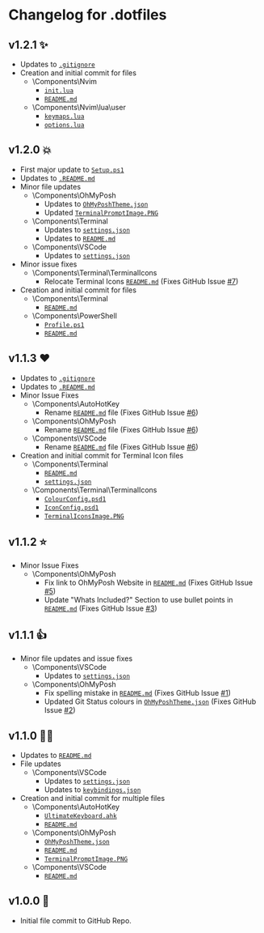 # Changelog for .dotfiles

## v1.2.1 ✨

+ Updates to [`.gitignore`](.gitignore)
+ Creation and initial commit for files
    + \Components\Nvim
        + [`init.lua`](Components/Nvim/init.lua)
        + [`README.md`](Components/Nvim/README.md)
    + \Components\Nvim\lua\user
        + [`keymaps.lua`](Components/Nvim/lua/user/keymaps.lua)
        + [`options.lua`](Components/Nvim/lua/user/options.lua)

## v1.2.0 💥

+ First major update to [`Setup.ps1`](Setup.ps1)
+ Updates to [`.README.md`](README.md)
+ Minor file updates
    + \Components\OhMyPosh
        + Updates to [`OhMyPoshTheme.json`](Components/OhMyPosh/OhMyPoshTheme.json)
        + Updated [`TerminalPromptImage.PNG`](Components/OhMyPosh/TerminalPromptImage.PNG)
    + \Components\Terminal
        + Updates to [`settings.json`](Components/Terminal/settings.json)
        + Updates to [`README.md`](Components/Terminal/README.md)
    + \Components\VSCode
        + Updates to [`settings.json`](Components/VSCode/settings.json)
+ Minor issue fixes
    + \Components\Terminal\TerminalIcons
        + Relocate Terminal Icons [`README.md`](Components/Terminal/TerminalIcons/README.md) (Fixes GitHub Issue [#7](https://github.com/SamParris/.dotfiles/issues/7))
+ Creation and initial commit for files
    + \Components\Terminal
        + [`README.md`](Components/Terminal/README.md)
    + \Components\PowerShell
        + [`Profile.ps1`](Components/PowerShell/Profile.ps1)
        + [`README.md`](Components/PowerShell/README.md)

## v1.1.3 ❤️

+ Updates to [`.gitignore`](.gitignore)
+ Updates to [`.README.md`](README.md)
+ Minor Issue Fixes
    + \Components\AutoHotKey
        + Rename [`README.md`](Components/AutoHotKey/README.md) file (Fixes GitHub Issue [#6](https://github.com/SamParris/.dotfiles/issues/6))
    + \Components\OhMyPosh
        + Rename [`README.md`](Components/OhMyPosh/README.md) file (Fixes GitHub Issue [#6](https://github.com/SamParris/.dotfiles/issues/6))
    + \Components\VSCode
        + Rename [`README.md`](Components/VSCode/README.md) file (Fixes GitHub Issue [#6](https://github.com/SamParris/.dotfiles/issues/6))
+ Creation and initial commit for Terminal Icon files
    + \Components\Terminal
        + [`README.md`](Components/Terminal/README.md)
        + [`settings.json`](Components/Terminal/settings.json)
    + \Components\Terminal\TerminalIcons
        + [`ColourConfig.psd1`](Components/Terminal/TerminalIcons/ColourConfig.psd1)
        + [`IconConfig.psd1`](Components/Terminal/TerminalIcons/IconConfig.psd1)
        + [`TerminalIconsImage.PNG`](Components/Terminal/TerminalIcons/TerminalIconsImage.PNG)
## v1.1.2 ⭐

+ Minor Issue Fixes
    + \Components\OhMyPosh
        + Fix link to OhMyPosh Website in [`README.md`](Components/OhMyPosh/README.md) (Fixes GitHub Issue [#5](https://github.com/SamParris/.dotfiles/issues/5))
        + Update "Whats Included?" Section to use bullet points in [`README.md`](Components/OhMyPosh/README.md) (Fixes GitHub Issue [#3](https://github.com/SamParris/.dotfiles/issues/3))

## v1.1.1 👍

+ Minor file updates and issue fixes
    + \Components\VSCode
        + Updates to [`settings.json`](Components/VSCode/settings.json)
    + \Components\OhMyPosh
        + Fix spelling mistake in [`README.md`](Components/OhMyPosh/README.md) (Fixes GitHub Issue [#1](https://github.com/SamParris/.dotfiles/issues/1))
        + Updated Git Status colours in [`OhMyPoshTheme.json`](Components/OhMyPosh/OhMyPoshTheme.json) (Fixes GitHub Issue [#2](https://github.com/SamParris/.dotfiles/issues/2))

## v1.1.0 🐱‍🏍

+ Updates to [`README.md`](README.md)
+ File updates
    + \Components\VSCode
        + Updates to [`settings.json`](Components/VSCode/settings.json)
        + Updates to [`keybindings.json`](Components/VSCode/keybindings.json)
+ Creation and initial commit for multiple files
    + \Components\AutoHotKey
        + [`UltimateKeyboard.ahk`](Components/AutoHotKey/UltimateKeyboard.ahk)
        + [`README.md`](Components/AutoHotKey/README.md)
    + \Components\OhMyPosh
        + [`OhMyPoshTheme.json`](Components/OhMyPosh/OhMyPoshTheme.json)
        + [`README.md`](Components/OhMyPosh/README.md)
        + [`TerminalPromptImage.PNG`](Components/OhMyPosh/TerminalPromptImage.PNG)
    + \Components\VSCode
        + [`README.md`](Components/VSCode/README.md)

## v1.0.0 🎉

+ Initial file commit to GitHub Repo.